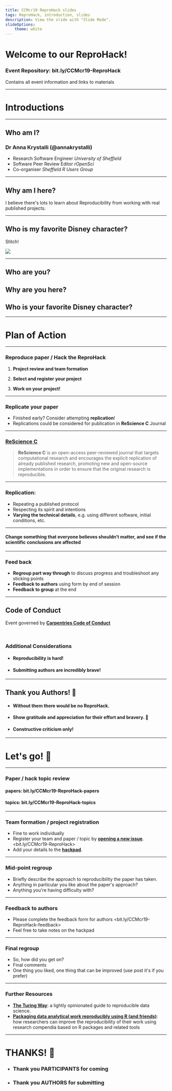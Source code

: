 ```yaml
---
title: CCMcr19 ReproHack slides
tags: ReproHack, introduction, slides
description: View the slide with "Slide Mode".
slideOptions:
    theme: white
---
```


# Welcome to our ReproHack!

<!-- Put the link to this slide here so people can follow -->
### Event Repository: bit.ly/CCMcr19-ReproHack

Contains all event information and links to materials

---

# Introductions

---

<!-- Add details about yourself the organiser here: -->

## Who am I?

### Dr Anna Krystalli (@annakrystalli)

- Research Software Engineer _University of Sheffield_
- Software Peer Review Editor _rOpenSci_ 
- Co-organiser _Sheffield R Users Group_

---

## Why am I here?

I believe there's lots to learn about Reproducibility from working with real published projects.

---

## Who is my favorite Disney character?

Stitch!

![](https://media3.giphy.com/media/95MU6SEzeLnUc/giphy.gif?cid=790b76115d11033236595055776d483b&rid=giphy.gif)

---

<!-- Open it up to participants -->

## Who are you?

## Why are you here?

## Who is your favorite Disney character?

---

# Plan of Action

---

### Reproduce paper / Hack the ReproHack

1. **Project review and team formation**


2. **Select and register your project**


3. **Work on your project!**

---


### Replicate your paper

- Finished early? Consider attempting **replication**!
- Replications could be considered for publication in **ReScience C** Journal


---

### [ReScience C](http://rescience.github.io/)

> **ReScience C** is an open-access peer-reviewed journal that targets computational research and encourages the explicit replication of already published research, promoting new and open-source implementations in order to ensure that the original research is reproducible.

---

### **Replication:** 
- Repeating a published protocol
- Respecting its spirit and intentions
-  **Varying the technical details**, e.g. using different software, initial conditions, etc.

***

#### Change something that everyone believes shouldn’t matter, and see if the scientific conclusions are affected 

---

### Feed back

- **Regroup part way through** to discuss progress and troubleshoot any sticking points
- **Feedback to authors** using form by end of session
- **Feedback to group** at the end

---


## Code of Conduct

Event governed by [**Carpentries Code of Conduct**](https://docs.carpentries.org/topic_folders/policies/code-of-conduct.html)

<br>

### Additional Considerations

- #### Reproducibility is hard!
- #### Submitting authors are incredibly brave!



---

## Thank you Authors! :raised_hands: 

- #### Without them there would be no ReproHack.
- #### Show gratitude and appreciation for their effort and bravery. :pray: 
- #### Constructive criticism only!

---

# Let's go! :checkered_flag: 

---

### Paper / hack topic review


#### **papers**: bit.ly/CCMcr19-ReproHack-papers
#### **topics**: bit.ly/CCMcr19-ReproHack-topics

---

### Team formation / project registration

+ Fine to work individually
+ Register your team and paper / topic by [**opening a new issue**](https://github.com/reprohack/reprohack-2019-06-27/issues/new/choose). <bit.ly/CCMcr19-ReproHack>
+ Add your details to the [**hackpad**](https://hackmd.io/@U2KSpBasRLqM0fN-YALVrw/r1LTia9RV/edit).

---

### Mid-point regroup

- Briefly describe the approach to reproducibility the paper has taken.
- Anything in particular you like about the paper's approach?
- Anything you're having difficulty with?

---

### Feedback to authors

- Please complete the feedback form for authors <bit.ly/CCMcr19-ReproHack-feedback>
- Feel free to take notes on the hackpad

---

### Final regroup

- So, how did you get on? 
- Final comments
- One thing you liked, one thing that can be improved (use post it's if you prefer)

---

### Further Resources

- [**The Turing Way**](https://the-turing-way.netlify.com/introduction/introduction): a lightly opinionated guide to reproducible data science.
- [**Packaging data analytical work reproducibly using R (and friends)**](https://peerj.com/preprints/3192/): how researchers can improve the reproducibility of their work using research compendia based on R packages and related tools

---

# THANKS! :pray: 

- ### Thank you PARTICIPANTS for coming
- ### Thank you AUTHORS for submitting


# 
